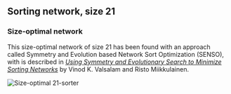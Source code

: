 ## Sorting network, size 21

### Size-optimal network

This size-optimal network of size 21 has been found with an approach called Symmetry and Evolution based Network Sort
Optimization (SENSO), with is described in [*Using Symmetry and Evolutionary Search to Minimize Sorting Networks*][1] by
Vinod K. Valsalam and Risto Miikkulainen.

![Size-optimal 21-sorter](https://cdn.rawgit.com/Morwenn/comparator-networks/master/networks/sort/21/senso-21.svg)


  [1]: http://nn.cs.utexas.edu/downloads/papers/valsalam.jmlr13.pdf
